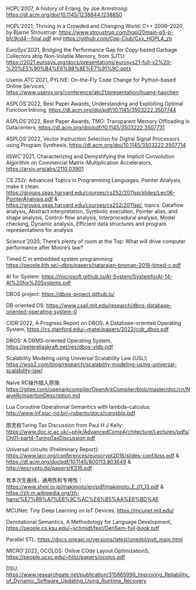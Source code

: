 HOPL'2007, A history of Erlang, by Joe Armstrong: <https://dl.acm.org/doi/10.1145/1238844.1238850>

HOPL'2021, Thriving in a Crowded and Changing World: C++ 2006–2020, by Bjarne Stroustrup: <https://www.stroustrup.com/hopl20main-p5-p-bfc9cd4--final.pdf> and <https://github.com/Cpp-Club/Cxx_HOPL4_zh>

EuroSys'2021, Bridging the Performance Gap for Copy-based Garbage Collectors atop Non-Volatile Memory, from SJTU: <https://2021.eurosys.org/docs/presentations/eurosys21-full-v2%20-%20%E5%90%B4%E6%98%8E%E7%91%9C.pptx>

Usenix ATC'2021, PYLIVE: On-the-Fly Code Change for Python-based Online Services, <https://www.usenix.org/conference/atc21/presentation/huang-haochen>

ASPLOS'2022, Best Paper Awards, Understanding and Exploiting Optimal Function Inlining, <https://dl.acm.org/doi/pdf/10.1145/3503222.3507744>

ASPLOS'2022, Best Paper Awards, TMO: Transparent Memory Offloading in Datacenters, <https://dl.acm.org/doi/pdf/10.1145/3503222.3507731>

ASPLOS'2022, Vector Instruction Selection for Digital Signal Processors using Program Synthesis, <https://dl.acm.org/doi/10.1145/3503222.3507714>

IISWC'2021, Characterizing and Demystifying the Implicit Convolution Algorithm on Commercial Matrix-Multiplication Accelerators, <https://arxiv.org/abs/2110.03901>

CS 252r: Advanced Topics in Programming Languages, Pointer Analysis, make it clean: <https://groups.seas.harvard.edu/courses/cs252/2011sp/slides/Lec06-PointerAnalysis.pdf> & <https://groups.seas.harvard.edu/courses/cs252/2011sp/>, topics: Dataflow analysis, Abstract interpretation, Symbolic execution, Pointer alias, and shape analysis, Control-flow analysis, Interprocedural analysis, Model checking, Dynamic analysis, Efficient data structures and program representations for analysis

Science'2020, There’s plenty of room at the Top: What will drive computer performance after Moore’s law?

Timed C in embedded system programming: <https://people.kth.se/~dbro/papers/natarajan-broman-2018-timed-c.pdf>

AI for System: <https://microsoft.github.io/AI-System/SystemforAI-14-AI%20for%20Systems.pdf>

DBOS project: <https://dbos-project.github.io/>

DB oriented OS: <https://www.csail.mit.edu/research/dbos-database-oriented-operating-system-0>

CIDR'2022, A Progress Report on DBOS: A Database-oriented Operating System, <https://cs.stanford.edu/~matei/papers/2022/cidr_dbos.pdf>

DBOS: A DBMS-oriented Operating System, https://petereliaskraft.net/res/dbos-vldb.pdf

Scalability Modeling using Universal Scalability Law (USL): <https://wso2.com/blog/research/scalability-modeling-using-universal-scalability-law/>

Naive RC操作插入原理: <https://gitee.com/openarkcompiler/OpenArkCompiler/blob/master/doc/cn/NaiveRcInsertionDescription.md>

Lua Coroutine Operational Semantics with lambda-calculus: <http://www.inf.puc-rio.br/~roberto/docs/corosblp.pdf>

图灵税Turing Tax Discussion from Paul H J Kelly: <https://www.doc.ic.ac.uk/~phjk/AdvancedCompArchitecture/Lectures/pdfs/Ch01-part4-TuringTaxDiscussion.pdf>

Universal circuits (Preliminary Report): <https://www.iacr.org/conferences/eurocrypt2016/slides-conf/kiss.pdf> & <https://dl.acm.org/doi/pdf/10.1145/800113.803649> & <http://encrypto.de/papers/KS16.pdf>

牧本次生曲线，通用性和专用性： <https://www.shmj.or.jp/makimoto/en/pdf/makimoto_E_01_13.pdf> & <https://zh.m.wikipedia.org/zh-hans/%E7%89%A7%E6%9C%AC%E6%B5%AA%E6%BD%AE>

MCUNet: Tiny Deep Learning on IoT Devices, <https://mcunet.mit.edu/>

Denotational Semantics, A Methodology for Language Development, <https://people.cs.ksu.edu/~schmidt/text/DenSem-full-book.pdf>

Parallel STL: <https://docs.oneapi.io/versions/latest/onedpl/pstl_main.html>

MICRO'2022, OCOLOS: Online COde Layout OptimizationS, <https://people.ucsc.edu/~hlitz/papers/ocolos.pdf>

DSU: <https://www.researchgate.net/publication/315865996_Improving_Reliability_of_Dynamic_Software_Updating_Using_Runtime_Recovery>

